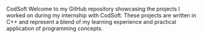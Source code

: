 CodSoft
Welcome to my GitHub repository showcasing the projects I worked on during my internship with CodSoft. These projects are written in C++ and represent a blend of my learning experience and practical application of programming concepts.
